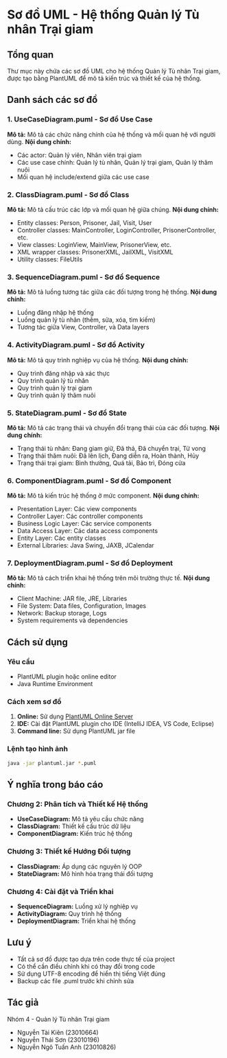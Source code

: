 # Sơ đồ UML - Hệ thống Quản lý Tù nhân Trại giam

## Tổng quan
Thư mục này chứa các sơ đồ UML cho hệ thống Quản lý Tù nhân Trại giam, được tạo bằng PlantUML để mô tả kiến trúc và thiết kế của hệ thống.

## Danh sách các sơ đồ

### 1. **UseCaseDiagram.puml** - Sơ đồ Use Case
**Mô tả:** Mô tả các chức năng chính của hệ thống và mối quan hệ với người dùng.
**Nội dung chính:**
- Các actor: Quản lý viên, Nhân viên trại giam
- Các use case chính: Quản lý tù nhân, Quản lý trại giam, Quản lý thăm nuôi
- Mối quan hệ include/extend giữa các use case

### 2. **ClassDiagram.puml** - Sơ đồ Class
**Mô tả:** Mô tả cấu trúc các lớp và mối quan hệ giữa chúng.
**Nội dung chính:**
- Entity classes: Person, Prisoner, Jail, Visit, User
- Controller classes: MainController, LoginController, PrisonerController, etc.
- View classes: LoginView, MainView, PrisonerView, etc.
- XML wrapper classes: PrisonerXML, JailXML, VisitXML
- Utility classes: FileUtils

### 3. **SequenceDiagram.puml** - Sơ đồ Sequence
**Mô tả:** Mô tả luồng tương tác giữa các đối tượng trong hệ thống.
**Nội dung chính:**
- Luồng đăng nhập hệ thống
- Luồng quản lý tù nhân (thêm, sửa, xóa, tìm kiếm)
- Tương tác giữa View, Controller, và Data layers

### 4. **ActivityDiagram.puml** - Sơ đồ Activity
**Mô tả:** Mô tả quy trình nghiệp vụ của hệ thống.
**Nội dung chính:**
- Quy trình đăng nhập và xác thực
- Quy trình quản lý tù nhân
- Quy trình quản lý trại giam
- Quy trình quản lý thăm nuôi

### 5. **StateDiagram.puml** - Sơ đồ State
**Mô tả:** Mô tả các trạng thái và chuyển đổi trạng thái của các đối tượng.
**Nội dung chính:**
- Trạng thái tù nhân: Đang giam giữ, Đã thả, Đã chuyển trại, Tử vong
- Trạng thái thăm nuôi: Đã lên lịch, Đang diễn ra, Hoàn thành, Hủy
- Trạng thái trại giam: Bình thường, Quá tải, Bảo trì, Đóng cửa

### 6. **ComponentDiagram.puml** - Sơ đồ Component
**Mô tả:** Mô tả kiến trúc hệ thống ở mức component.
**Nội dung chính:**
- Presentation Layer: Các view components
- Controller Layer: Các controller components
- Business Logic Layer: Các service components
- Data Access Layer: Các data access components
- Entity Layer: Các entity classes
- External Libraries: Java Swing, JAXB, JCalendar

### 7. **DeploymentDiagram.puml** - Sơ đồ Deployment
**Mô tả:** Mô tả cách triển khai hệ thống trên môi trường thực tế.
**Nội dung chính:**
- Client Machine: JAR file, JRE, Libraries
- File System: Data files, Configuration, Images
- Network: Backup storage, Logs
- System requirements và dependencies

## Cách sử dụng

### Yêu cầu
- PlantUML plugin hoặc online editor
- Java Runtime Environment

### Cách xem sơ đồ
1. **Online:** Sử dụng [PlantUML Online Server](http://www.plantuml.com/plantuml/uml/)
2. **IDE:** Cài đặt PlantUML plugin cho IDE (IntelliJ IDEA, VS Code, Eclipse)
3. **Command line:** Sử dụng PlantUML jar file

### Lệnh tạo hình ảnh
```bash
java -jar plantuml.jar *.puml
```

## Ý nghĩa trong báo cáo

### Chương 2: Phân tích và Thiết kế Hệ thống
- **UseCaseDiagram:** Mô tả yêu cầu chức năng
- **ClassDiagram:** Thiết kế cấu trúc dữ liệu
- **ComponentDiagram:** Kiến trúc hệ thống

### Chương 3: Thiết kế Hướng Đối tượng
- **ClassDiagram:** Áp dụng các nguyên lý OOP
- **StateDiagram:** Mô hình hóa trạng thái đối tượng

### Chương 4: Cài đặt và Triển khai
- **SequenceDiagram:** Luồng xử lý nghiệp vụ
- **ActivityDiagram:** Quy trình hệ thống
- **DeploymentDiagram:** Triển khai hệ thống

## Lưu ý
- Tất cả sơ đồ được tạo dựa trên code thực tế của project
- Có thể cần điều chỉnh khi có thay đổi trong code
- Sử dụng UTF-8 encoding để hiển thị tiếng Việt đúng
- Backup các file .puml trước khi chỉnh sửa

## Tác giả
Nhóm 4 - Quản lý Tù nhân Trại giam
- Nguyễn Tài Kiên (23010664)
- Nguyễn Thái Sơn (23010196)
- Nguyễn Ngô Tuấn Anh (23010826) 